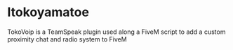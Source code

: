 # Itokoyamatoe
TokoVoip is a TeamSpeak plugin used along a FiveM script to add a custom proximity chat and radio system to FiveM
